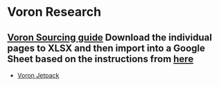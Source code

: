 # Voron Research

[Voron Sourcing guide](https://vorondesign.com/sourcing_guide)
Download the individual pages to XLSX and then import into a Google Sheet based on the instructions from [here](https://tanaikech.github.io/2020/04/27/workaround-for-retrieving-direct-links-of-all-sheets-from-url-of-2pacx-of-web-published-google-spreadsheet/)
- 
- [Voron Jetpack](https://docs.google.com/spreadsheets/d/e/2PACX-1vS_jv9UtoSkgQoYD47VE9wIpTnjsEbzAREPG8895b6UL0v99OIfVEJQ4BHl2w_Rn6V0YUe1ldfPjone/pub?gid=987152919&output=xlsx)

